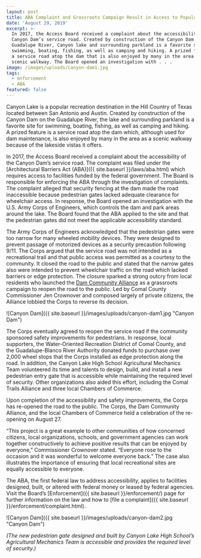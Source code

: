 ```yaml
---
layout: post
title: ABA Complaint and Grassroots Campaign Result in Access to Popular Texas Dam
date: 'August 29, 2019'
excerpt: >-
  In 2017, the Access Board received a complaint about the accessibility of the
  Canyon Dam’s service road. Created by construction of the Canyon Dam on the
  Guadalupe River, Canyon lake and surrounding parkland is a favorite site for
  swimming, boating, fishing, as well as camping and hiking. A prized feature is
  a service road atop the dam that is also enjoyed by many in the area as a
  scenic walkway. The Board opened an investigation with . . .
image: /images/uploads/canyon-dam1.jpg
tags:
  - enforcement
  - ABA
featured: false
---
```

Canyon Lake is a popular recreation destination in the Hill Country of Texas located between San Antonio and Austin. Created by construction of the Canyon Dam on the Guadalupe River, the lake and surrounding parkland is a favorite site for swimming, boating, fishing, as well as camping and hiking. A prized feature is a service road atop the dam which, although used for dam maintenance, is also enjoyed by many in the area as a scenic walkway because of the lakeside vistas it offers.

In 2017, the Access Board received a complaint about the accessibility of the Canyon Dam’s service road. The complaint was filed under the [Architectural Barriers Act (ABA)]({{ site.baseurl }}/laws/aba.html) which requires access to facilities funded by the federal government. The Board is responsible for enforcing the ABA through the investigation of complaints. The complaint alleged that security fencing at the dam made the road inaccessible because pedestrian gates lacked adequate clearance for wheelchair access. In response, the Board opened an investigation with the U.S. Army Corps of Engineers, which controls the dam and park areas around the lake. The Board found that the ABA applied to the site and that the pedestrian gates did not meet the applicable accessibility standard.

The Army Corps of Engineers acknowledged that the pedestrian gates were too narrow for many wheeled mobility devices. They were designed to prevent passage of motorized devices as a security precaution following 9/11. The Corps argued that the service road was not intended as a recreational trail and that public access was permitted as a courtesy to the community. It closed the road to the public and stated that the narrow gates also were intended to prevent wheelchair traffic on the road which lacked barriers or edge protection. The closure sparked a strong outcry from local residents who launched the [Dam Community Alliance](https://mycanyonlake.com/crownover-forms-dam-alliance/) as a grassroots campaign to reopen the road to the public. Led by Comal County Commissioner Jen Crownover and composed largely of private citizens, the Alliance lobbied the Corps to reverse its decision.

![Canyon Dam]({{ site.baseurl }}/images/uploads/canyon-dam1.jpg "Canyon Dam")

The Corps eventually agreed to reopen the service road if the community sponsored safety improvements for pedestrians. In response, local supporters, the Water-Oriented Recreation District of Comal County, and the Guadalupe-Blanco River Authority donated funds to purchase over 2,000 wheel stops that the Corps installed as edge protection along the road. In addition, the Canyon Lake High School Agricultural Mechanics Team volunteered its time and talents to design, build, and install a new pedestrian entry gate that is accessible while maintaining the required level of security. Other organizations also aided this effort, including the Comal Trails Alliance and three local Chambers of Commerce.

Upon completion of the accessibility and safety improvements, the Corps has re-opened the road to the public. The Corps, the Dam Community Alliance, and the local Chambers of Commerce held a celebration of the re-opening on August 27.

“This project is a great example to other communities of how concerned citizens, local organizations, schools, and government agencies can work together constructively to achieve positive results that can be enjoyed by everyone,” Commissioner Crownover stated. “Everyone rose to the occasion and it was wonderful to welcome everyone back.” The case also illustrates the importance of ensuring that local recreational sites are equally accessible to everyone.

The ABA, the first federal law to address accessibility, applies to facilities designed, built, or altered with federal money or leased by federal agencies. Visit the Board’s [Enforcement]({{ site.baseurl }}/enforcement/) page for further information on the law and how to [file a complaint]({{ site.baseurl }}/enforcement/complaint.html).

![Canyon Dam]({{ site.baseurl }}/images/uploads/canyon-dam2.jpg "Canyon Dam")

*(The new pedestrian gate designed and built by Canyon Lake High School’s Agricultural Mechanics Team is accessible and provides the required level of security.)*
